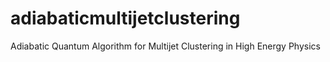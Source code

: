 # adiabaticmultijetclustering
Adiabatic Quantum Algorithm for Multijet Clustering in High Energy Physics
